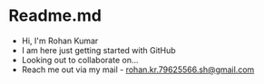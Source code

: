 # Readme.md
- Hi, I'm Rohan Kumar
- I am here just getting started with GitHub
- Looking out to collaborate on...
- Reach me out via my mail  - rohan.kr.79625566.sh@gmail.com
